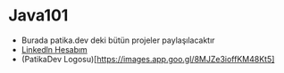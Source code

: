 # Java101
* Burada patika.dev deki bütün projeler paylaşılacaktır
* [Linkedln Hesabım](https://www.linkedin.com/in/yusuf-%C3%A7elik-b41723261/)
* (PatikaDev Logosu)[https://images.app.goo.gl/8MJZe3ioffKM48Kt5]
